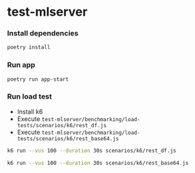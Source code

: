 # test-mlserver

### Install dependencies
``` bash
poetry install
```

### Run app
``` bash
poetry run app-start
```


### Run load test
- Install k6
- Execute `test-mlserver/benchmarking/load-tests/scenarios/k6/rest_df.js`
- Execute `test-mlserver/benchmarking/load-tests/scenarios/k6/rest_base64.js`

```bash
k6 run --vus 100 --duration 30s scenarios/k6/rest_df.js
```

```bash
k6 run --vus 100 --duration 30s scenarios/k6/rest_base64.js
```
